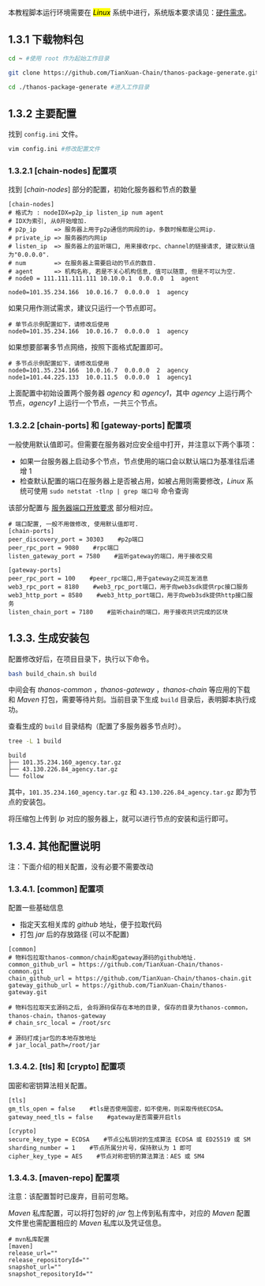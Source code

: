 本教程脚本运行环境需要在 <mark>*Linux*</mark> 系统中进行，系统版本要求请见：[硬件需求](./hardware-requirement.md)。

## 1.3.1 下载物料包

```bash
cd ~ #使用 root 作为起始工作目录

git clone https://github.com/TianXuan-Chain/thanos-package-generate.git #拉取物料包

cd ./thanos-package-generate #进入工作目录
```

## 1.3.2 主要配置

找到 `config.ini` 文件。

```bash
vim config.ini #修改配置文件
```
### 1.3.2.1 \[chain-nodes] 配置项
找到 \[*chain-nodes*] 部分的配置，初始化服务器和节点的数量

```editorconfig
[chain-nodes]
# 格式为 : nodeIDX=p2p_ip listen_ip num agent
# IDX为索引, 从0开始增加.
# p2p_ip     => 服务器上用于p2p通信的网段的ip，多数时候都是公网ip.
# private_ip => 服务器的内网ip
# listen_ip  => 服务器上的监听端口, 用来接收rpc、channel的链接请求, 建议默认值为"0.0.0.0".
# num        => 在服务器上需要启动的节点的数目.
# agent      => 机构名称, 若是不关心机构信息, 值可以随意, 但是不可以为空.
# node0 = 111.111.111.111 10.10.0.1  0.0.0.0  1  agent

node0=101.35.234.166  10.0.16.7  0.0.0.0  1  agency
```

如果只用作测试需求，建议只运行一个节点即可。

```editorconfig
# 单节点示例配置如下，请修改后使用
node0=101.35.234.166  10.0.16.7  0.0.0.0  1  agency
```

如果想要部署多节点网络，按照下面格式配置即可。

```editorconfig
# 多节点示例配置如下，请修改后使用
node0=101.35.234.166  10.0.16.7  0.0.0.0  2  agency
node1=101.44.225.133  10.0.11.5  0.0.0.0  1  agency1
```

上面配置中初始设置两个服务器 *agency* 和 *agency1*，其中 *agency* 上运行两个节点，*agency1* 上运行一个节点，一共三个节点。

### 1.3.2.2 \[chain-ports] 和 \[gateway-ports] 配置项

一般使用默认值即可。但需要在服务器对应安全组中打开，并注意以下两个事项：
* 如果一台服务器上启动多个节点，节点使用的端口会以默认端口为基准往后递增 1
* 检查默认配置的端口在服务器上是否被占用，如被占用则需要修改，*Linux* 系统可使用 `sudo netstat -tlnp | grep 端口号` 命令查询

该部分配置与 [服务器端口开放要求](./hardware-requirement.md#网络及端口要求) 部分相对应。

```editorconfig
# 端口配置, 一般不用做修改, 使用默认值即可.
[chain-ports]
peer_discovery_port = 30303    #p2p端口
peer_rpc_port = 9080    #rpc端口
listen_gateway_port = 7580    #监听gateway的端口，用于接收交易

[gateway-ports]
peer_rpc_port = 100    #peer_rpc端口,用于gateway之间互发消息
web3_rpc_port = 8180    #web3_rpc_port端口，用于向web3sdk提供rpc接口服务
web3_http_port = 8580    #web3_http_port端口，用于向web3sdk提供http接口服务
listen_chain_port = 7180    #监听chain的端口，用于接收共识完成的区块
```

## 1.3.3. 生成安装包

配置修改好后，在项目目录下，执行以下命令。

```bash
bash build_chain.sh build
```

中间会有 *thanos-common* ，*thanos-gateway* ，*thanos-chain* 等应用的下载和 *Maven* 打包，需要等待片刻。当前目录下生成 `build` 目录后，表明脚本执行成功。

查看生成的 `build` 目录结构（配置了多服务器多节点时）。

```sh
tree -L 1 build
```
```
build
├── 101.35.234.160_agency.tar.gz
├── 43.130.226.84_agency.tar.gz
└── follow
```

其中，`101.35.234.160_agency.tar.gz` 和 `43.130.226.84_agency.tar.gz` 即为节点的安装包。

将压缩包上传到 *Ip* 对应的服务器上，就可以进行节点的安装和运行即可。

## 1.3.4. 其他配置说明 <a href="#id2.3-gou-jian-jie-dian-an-zhuang-bao-qi-ta-pei-zhi-shuo-ming" id="id2.3-gou-jian-jie-dian-an-zhuang-bao-qi-ta-pei-zhi-shuo-ming"></a>

注：下面介绍的相关配置，没有必要不需要改动


### 1.3.4.1. \[common] 配置项

配置一些基础信息

* 指定天玄相关库的 *github* 地址，便于拉取代码
* 打包 *jar* 后的存放路径 (可以不配置)

```editorconfig
[common]
# 物料包拉取thanos-common/chain和gateway源码的github地址.
common_github_url = https://github.com/TianXuan-Chain/thanos-common.git
chain_github_url = https://github.com/TianXuan-Chain/thanos-chain.git
gateway_github_url = https://github.com/TianXuan-Chain/thanos-gateway.git

# 物料包拉取天玄源码之后, 会将源码保存在本地的目录, 保存的目录为thanos-common，thanos-chain，thanos-gateway
# chain_src_local = /root/src

# 源码打成jar包的本地存放地址
# jar_local_path=/root/jar
```

### 1.3.4.2. \[tls] 和 \[crypto] 配置项

国密和密钥算法相关配置。

```editorconfig
[tls]
gm_tls_open = false    #tls是否使用国密，如不使用，则采取传统ECDSA。
gateway_need_tls = false    #gateway是否需要开启tls
 
[crypto]
secure_key_type = ECDSA    #节点公私钥对的生成算法 ECDSA 或 ED25519 或 SM
sharding_number = 1    #节点所属分片号，保持默认为 1 即可
cipher_key_type = AES    #节点对称密钥的算法算法：AES 或 SM4
```

### 1.3.4.3. \[maven-repo] 配置项

注意：该配置暂时已废弃，目前可忽略。

*Maven* 私库配置，可以将打包好的 *jar* 包上传到私有库中，对应的 *Maven* 配置文件里也需配置相应的 *Maven* 私库以及凭证信息。

```editorconfig
# mvn私库配置
[maven]
release_url=""
release_repositoryId=""
snapshot_url=""
snapshot_repositoryId=""
```
